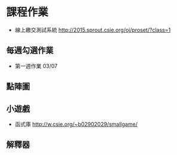 # 課程作業

- 線上繳交測試系統 <http://2015.sprout.csie.org/oj/proset/?class=1>

## 每週勾選作業

- 第一週作業 03/07

## 點陣圖

## 小遊戲

- 函式庫 <http://w.csie.org/~b02902029/smallgame/>

## 解釋器
